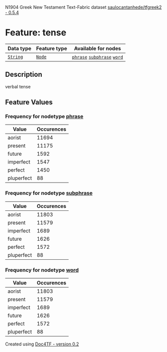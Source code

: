 N1904 Greek New Testament Text-Fabric dataset [saulocantanhede/tfgreek2 - 0.5.4](https://github.com/saulocantanhede/tfgreek2)
# Feature: tense
Data type|Feature type|Available for nodes
---|---|---
[`String`](featurebydatatype.md#string)|[`Node`](featurebytype.md#node)| [`phrase`](featurebynodetype.md#phrase)  [`subphrase`](featurebynodetype.md#subphrase)  [`word`](featurebynodetype.md#word) 
## Description
verbal tense
## Feature Values
### Frequency for nodetype [phrase](featurebynodetype.md#phrase)
Value|Occurences
---|---
aorist|11694
present|11175
future|1592
imperfect|1547
perfect|1450
pluperfect|88
### Frequency for nodetype [subphrase](featurebynodetype.md#subphrase)
Value|Occurences
---|---
aorist|11803
present|11579
imperfect|1689
future|1626
perfect|1572
pluperfect|88
### Frequency for nodetype [word](featurebynodetype.md#word)
Value|Occurences
---|---
aorist|11803
present|11579
imperfect|1689
future|1626
perfect|1572
pluperfect|88
 

Created using [Doc4TF - version 0.2](https://github.com/tonyjurg/Doc4TF) 